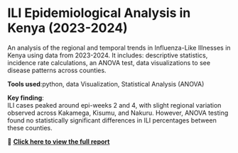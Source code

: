 # ILI Epidemiological Analysis in Kenya (2023-2024)
An analysis of the regional and temporal trends in Influenza-Like Illnesses in Kenya using data from 2023-2024. It includes: descriptive statistics, incidence rate calculations, an ANOVA test, data visualizations to see disease patterns across counties. 

**Tools used**:python, data Visualization, Statistical Analysis (ANOVA)

**Key finding**:  
ILI cases peaked around epi-weeks 2 and 4, with slight regional variation observed across Kakamega, Kisumu, and Nakuru. However, ANOVA testing found no statistically significant differences in ILI percentages between these counties.

📄 **[Click here to view the full report]((https://github.com/SandraKorir/ILI-epidemiology-Kenya/tree/main))**
